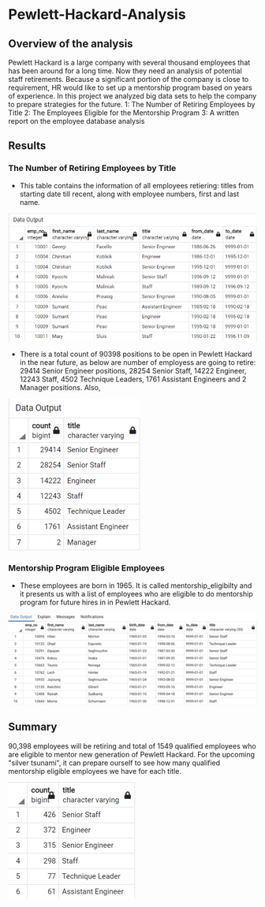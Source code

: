 # Pewlett-Hackard-Analysis

## Overview of the analysis
Pewlett Hackard is a large company with several thousand employees that has been around for a long time. Now they need an analysis of potential staff retirements. Because a significant portion of the company is close to requirement, HR would like to set up a mentorship program based on years of experience. In this project we analyzed big data sets to help the company to prepare strategies for the future.
1: The Number of Retiring Employees by Title
2: The Employees Eligible for the Mentorship Program
3: A written report on the employee database analysis

## Results
### The Number of Retiring Employees by Title
- This table contains the information of all employees retiering: titles from starting date till recent, along with employee numbers, first and last name.

![retirement_titles.](https://github.com/Anuradha0/Pewlett_Hackard_Analysis/blob/main/Images/retirement_titles.png)

- There is a total count of 90398 positions to be open in Pewlett Hackard in the near future, as below are number of employess are going to retire:
29414 Senior Engineer positions, 28254 Senior Staff, 14222 Engineer, 12243 Staff, 4502 Technique Leaders, 1761 Assistant Engineers and 2 Manager positions.
Also,

![retiring_titles.](https://github.com/Anuradha0/Pewlett_Hackard_Analysis/blob/main/Images/retiring_titles.png)

### Mentorship Program Eligible Employees 

- These employees are born in 1965. It is called mentorship_eligibilty and it presents us with a list of employees who are eligible to do mentorship program for future hires in in Pewlett Hackard.  

![mentorship_eligibilty.](https://github.com/Anuradha0/Pewlett_Hackard_Analysis/blob/main/Images/mentorship_eligibilty.png)

## Summary

90,398 employees will be retiring and total of 1549 qualified employees who are eligible to mentor new generation of Pewlett Hackard. For the upcoming "silver tsunami", it can prepare ourself to see how many qualified mentorship eligible employees we have for each title.

![mentorship_eligibilty_titles.](https://github.com/Anuradha0/Pewlett_Hackard_Analysis/blob/main/Images/mentorship_eligibilty_titles.png)

